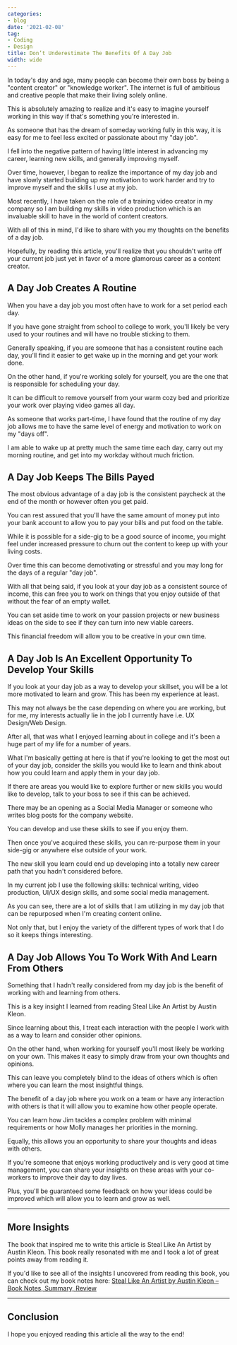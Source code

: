```yaml
---
categories:
- blog
date: '2021-02-08'
tag:
- Coding
- Design
title: Don’t Underestimate The Benefits Of A Day Job
width: wide
---
```


In today's day and age, many people can become their own boss by being a "content creator" or "knowledge worker". The internet is full of ambitious and creative people that make their living solely online. 

This is absolutely amazing to realize and it's easy to imagine yourself working in this way if that's something you're interested in.

As someone that has the dream of someday working fully in this way, it is easy for me to feel less excited or passionate about my "day job".

I fell into the negative pattern of having little interest in advancing my career, learning new skills, and generally improving myself.

Over time, however, I began to realize the importance of my day job and have slowly started building up my motivation to work harder and try to improve myself and the skills I use at my job. 

Most recently, I have taken on the role of a training video creator in my company so I am building my skills in video production which is an invaluable skill to have in the world of content creators.

With all of this in mind, I'd like to share with you my thoughts on the benefits of a day job. 

Hopefully, by reading this article, you'll realize that you shouldn't write off your current job just yet in favor of a more glamorous career as a content creator.

## A Day Job Creates A Routine

When you have a day job you most often have to work for a set period each day.

If you have gone straight from school to college to work, you'll likely be very used to your routines and will have no trouble sticking to them.

Generally speaking, if you are someone that has a consistent routine each day, you'll find it easier to get wake up in the morning and get your work done. 

On the other hand, if you're working solely for yourself, you are the one that is responsible for scheduling your day.

It can be difficult to remove yourself from your warm cozy bed and prioritize your work over playing video games all day.

As someone that works part-time, I have found that the routine of my day job allows me to have the same level of energy and motivation to work on my "days off". 

I am able to wake up at pretty much the same time each day, carry out my morning routine, and get into my workday without much friction.


## A Day Job Keeps The Bills Payed

The most obvious advantage of a day job is the consistent paycheck at the end of the month or however often you get paid.

You can rest assured that you'll have the same amount of money put into your bank account to allow you to pay your bills and put food on the table.

While it is possible for a side-gig to be a good source of income, you might feel under increased pressure to churn out the content to keep up with your living costs.

Over time this can become demotivating or stressful and you may long for the days of a regular "day job".

With all that being said, if you look at your day job as a consistent source of income, this can free you to work on things that you enjoy outside of that without the fear of an empty wallet.

You can set aside time to work on your passion projects or new business ideas on the side to see if they can turn into new viable careers.

This financial freedom will allow you to be creative in your own time. 


## A Day Job Is An Excellent Opportunity To Develop Your Skills

If you look at your day job as a way to develop your skillset, you will be a lot more motivated to learn and grow. This has been my experience at least.

This may not always be the case depending on where you are working, but for me, my interests actually lie in the job I currently have i.e. UX Design/Web Design. 

After all, that was what I enjoyed learning about in college and it's been a huge part of my life for a number of years.

What I'm basically getting at here is that if you're looking to get the most out of your day job, consider the skills you would like to learn and think about how you could learn and apply them in your day job.

If there are areas you would like to explore further or new skills you would like to develop, talk to your boss to see if this can be achieved. 

There may be an opening as a Social Media Manager or someone who writes blog posts for the company website.

You can develop and use these skills to see if you enjoy them. 

Then once you've acquired these skills, you can re-purpose them in your side-gig or anywhere else outside of your work.

The new skill you learn could end up developing into a totally new career path that you hadn't considered before.

In my current job I use the following skills: technical writing, video production, UI/UX design skills, and some social media management.

As you can see, there are a lot of skills that I am utilizing in my day job that can be repurposed when I'm creating content online. 

Not only that, but I enjoy the variety of the different types of work that I do so it keeps things interesting.


## A Day Job Allows You To Work With And Learn From Others

Something that I hadn't really considered from my day job is the benefit of working with and learning from others.

This is a key insight I learned from reading Steal Like An Artist by Austin Kleon. 

Since learning about this, I treat each interaction with the people I work with as a way to learn and consider other opinions.

On the other hand, when working for yourself you'll most likely be working on your own. This makes it easy to simply draw from your own thoughts and opinions. 

This can leave you completely blind to the ideas of others which is often where you can learn the most insightful things.

The benefit of a day job where you work on a team or have any interaction with others is that it will allow you to examine how other people operate. 

You can learn how Jim tackles a complex problem with minimal requirements or how Molly manages her priorities in the morning. 

Equally, this allows you an opportunity to share your thoughts and ideas with others. 

If you're someone that enjoys working productively and is very good at time management, you can share your insights on these areas with your co-workers to improve their day to day lives.

Plus, you'll be guaranteed some feedback on how your ideas could be improved which will allow you to learn and grow as well.

---

## More Insights

The book that inspired me to write this article is Steal Like An Artist by Austin Kleon. This book really resonated with me and I took a lot of great points away from reading it.

If you'd like to see all of the insights I uncovered from reading this book, you can check out my book notes here: [Steal Like An Artist by Austin Kleon – Book Notes, Summary, Review](/steal-like-an-artist-austin-kleon/)

---

## Conclusion

I hope you enjoyed reading this article all the way to the end!